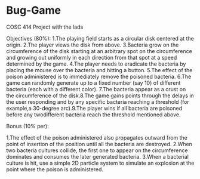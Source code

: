 # Bug-Game
COSC 414 Project with the lads

Objectives (80%):
  1.The playing field starts as a circular disk centered at the origin.
  2.The player views the disk from above.
  3.Bacteria grow on the circumference of the disk starting at an arbitrary spot on the circumference and growing out uniformly in each direction from that spot at a speed determined by the game.
  4.The player needs to eradicate the bacteria by placing the mouse over the bacteria and hitting a button.
  5.The effect of the poison administered is to immediately remove the poisoned bacteria.
  6.The game can randomly generate up to a fixed number (say 10) of different bacteria (each with a different color).
  7.The bacteria appear as a crust on the circumference of the disk.8.The game gains points through the delays in the user responding and by any specific bacteria reaching a threshold (for example,a 30-degree arc).9.The player wins if all  bacteria are poisoned before any twodifferent bacteria reach the threshold mentioned above.
    
Bonus (10% per):

  1.The effect of the poison administered also propagates outward from the point of insertion of the position until all the bacteria are destroyed.
  2.When two bacteria cultures collide, the first one to appear on the circumference dominates and consumes the later generated bacteria.
  3.When a bacterial culture is hit, use a simple 2D particle system to simulate an explosion at the point where the poison is administered.
